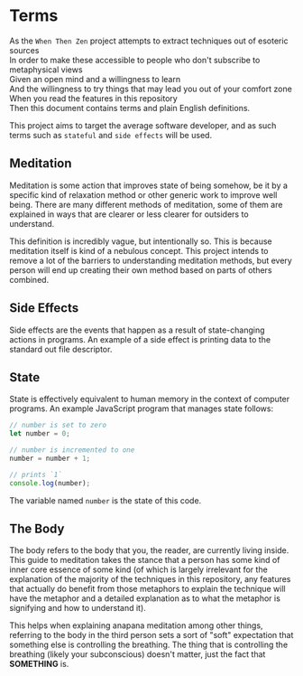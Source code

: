 # Terms

As the `When Then Zen` project attempts to extract techniques out of esoteric sources  
In order to make these accessible to people who don't subscribe to metaphysical views  
Given an open mind and a willingness to learn  
And the willingness to try things that may lead you out of your comfort zone  
When you read the features in this repository  
Then this document contains terms and plain English definitions.

This project aims to target the average software developer, and as such terms 
such as `stateful` and `side effects` will be used.

## Meditation

Meditation is some action that improves state of being somehow, be it by a 
specific kind of relaxation method or other generic work to improve well
being. There are many different methods of meditation, some of them are 
explained in ways that are clearer or less clearer for outsiders to understand.

This definition is incredibly vague, but intentionally so. This is because 
meditation itself is kind of a nebulous concept. This project intends to remove
a lot of the barriers to understanding meditation methods, but every person 
will end up creating their own method based on parts of others combined.

## Side Effects

Side effects are the events that happen as a result of state-changing actions
in programs. An example of a side effect is printing data to the standard out
file descriptor. 

## State

State is effectively equivalent to human memory in the context of computer
programs. An example JavaScript program that manages state follows:

```javascript
// number is set to zero
let number = 0;

// number is incremented to one
number = number + 1;

// prints `1`
console.log(number); 
```

The variable named `number` is the state of this code.

## The Body

The body refers to the body that you, the reader, are currently living inside.
This guide to meditation takes the stance that a person has some kind of 
inner core essence of some kind (of which is largely irrelevant for the
explanation of the majority of the techniques in this repository, any features
that actually do benefit from those metaphors to explain the technique will
have the metaphor and a detailed explanation as to what the metaphor is 
signifying and how to understand it).

This helps when explaining anapana meditation among other things, referring
to the body in the third person sets a sort of "soft" expectation that 
something else is controlling the breathing. The thing that is controlling the
breathing (likely your subconscious) doesn't matter, just the fact that 
**SOMETHING** is.
